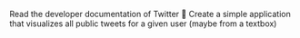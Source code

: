 Read the developer documentation of Twitter
 Create a simple application that visualizes all
public tweets for a given user (maybe from a
textbox)
